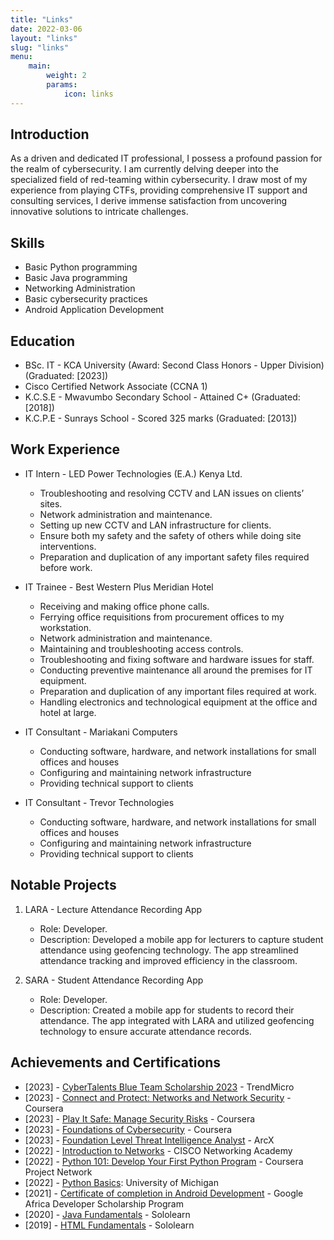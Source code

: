 ```yaml
---
title: "Links"
date: 2022-03-06
layout: "links"
slug: "links"
menu:
    main:
        weight: 2
        params: 
            icon: links
---
```


## Introduction
As a driven and dedicated IT professional, I possess a profound passion for the realm of cybersecurity. I am currently delving deeper into the specialized field of red-teaming within cybersecurity. I draw most of my experience from playing CTFs, providing comprehensive IT support and consulting services, I derive immense satisfaction from uncovering innovative solutions to intricate challenges.

## Skills
- Basic Python programming
- Basic Java programming
- Networking Administration 
- Basic cybersecurity practices
- Android Application Development

## Education
- BSc. IT - KCA University (Award: Second Class Honors - Upper Division)(Graduated: [2023])
- Cisco Certified Network Associate (CCNA 1)
- K.C.S.E - Mwavumbo Secondary School - Attained C+ (Graduated: [2018])
- K.C.P.E - Sunrays School - Scored 325 marks (Graduated: [2013])

## Work Experience
- IT Intern - LED Power Technologies (E.A.) Kenya Ltd.
  - Troubleshooting and resolving CCTV and LAN issues on clients’ sites.
  - Network administration and maintenance.
  - Setting up new CCTV and LAN infrastructure for clients.
  - Ensure both my safety and the safety of others while doing site interventions.
  - Preparation and duplication of any important safety files required before work.
    
- IT Trainee - Best Western Plus Meridian Hotel
  - Receiving and making office phone calls.
  - Ferrying office requisitions from procurement offices to my workstation.
  - Network administration and maintenance.
  - Maintaining and troubleshooting access controls.
  - Troubleshooting and fixing software and hardware issues for staff.
  - Conducting preventive maintenance all around the premises for IT equipment.
  - Preparation and duplication of any important files required at work.
  - Handling electronics and technological equipment at the office and hotel at large.

- IT Consultant - Mariakani Computers
  - Conducting software, hardware, and network installations for small offices and houses
  - Configuring and maintaining network infrastructure
  - Providing technical support to clients

- IT Consultant - Trevor Technologies
  - Conducting software, hardware, and network installations for small offices and houses
  - Configuring and maintaining network infrastructure
  - Providing technical support to clients

## Notable Projects
1. LARA - Lecture Attendance Recording App
   - Role: Developer.
   - Description: Developed a mobile app for lecturers to capture student attendance using geofencing technology. The app streamlined attendance tracking and improved efficiency in the classroom.

2. SARA - Student Attendance Recording App
   - Role: Developer.
   - Description: Created a mobile app for students to record their attendance. The app integrated with LARA and utilized geofencing technology to ensure accurate attendance records.

## Achievements and Certifications
- [2023] - [CyberTalents Blue Team Scholarship 2023](https://drive.google.com/file/d/1MND_s9D8zSILigd9vhLmSa3OBRv70p2e/view?usp=sharing) - TrendMicro
- [2023] - [Connect and Protect: Networks and Network Security](https://www.coursera.org/account/accomplishments/certificate/TGAR4QWAF3YK) - Coursera
- [2023] - [Play It Safe: Manage Security Risks](https://www.coursera.org/account/accomplishments/certificate/UCPLG9AAWDBN) - Coursera
- [2023] - [Foundations of Cybersecurity](https://www.coursera.org/account/accomplishments/certificate/8XDJAZTMK3JK) - Coursera
- [2023] - [Foundation Level Threat Intelligence Analyst](https://arcx.io/verify-certificate?id=6fa043705984d2d2e15a9a8418645997f34ae1ad&k=17a5d01cadc946ab97bb6b9c3f5e4ff3) - ArcX
- [2022] - [Introduction to Networks](https://www.credly.com/badges/5e303254-0d85-4f39-8340-f3b685b6f9b6/linked_in_profile) - CISCO Networking Academy
- [2022] - [Python 101: Develop Your First Python Program](https://coursera.org/share/5e255ed13923366c566fba29cd216ec9) - Coursera Project Network
- [2022] - [Python Basics](https://www.coursera.org/account/accomplishments/certificate/WR5Q2DJ2CWTS): University of Michigan
- [2021] - [Certificate of completion in Android Development](https://adscerts.com/scholar/0F24D76A63C3A1FC) - Google Africa Developer Scholarship Program
- [2020] - [Java Fundamentals](https://www.sololearn.com/certificates/CT-FCTHCI4M) - Sololearn
- [2019] - [HTML Fundamentals](https://www.sololearn.com/certificates/CT-YBABLUQ0) - Sololearn
